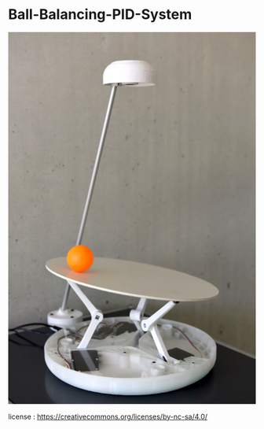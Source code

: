 # Ball-Balancing-PID-System

![image](DSC_4337.JPG)


license : https://creativecommons.org/licenses/by-nc-sa/4.0/
